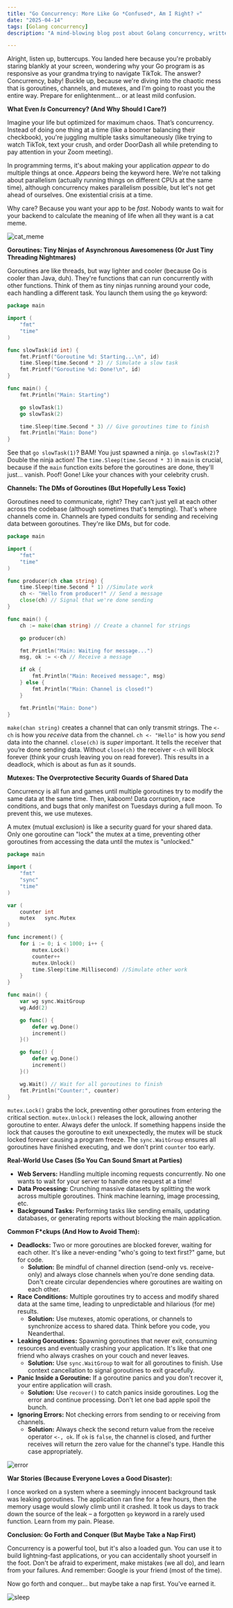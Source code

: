 ```yaml
---
title: "Go Concurrency: More Like Go *Confused*, Am I Right? 💀"
date: "2025-04-14"
tags: [Golang concurrency]
description: "A mind-blowing blog post about Golang concurrency, written for chaotic Gen Z engineers who probably procrastinated until 3 AM to learn this."

---
```


Alright, listen up, buttercups. You landed here because you're probably staring blankly at your screen, wondering why your Go program is as responsive as your grandma trying to navigate TikTok. The answer? Concurrency, baby! Buckle up, because we're diving into the chaotic mess that is goroutines, channels, and mutexes, and I'm going to roast you the entire way. Prepare for enlightenment... or at least mild confusion.

**What Even *Is* Concurrency? (And Why Should I Care?)**

Imagine your life but optimized for maximum chaos. That’s concurrency. Instead of doing one thing at a time (like a boomer balancing their checkbook), you're juggling multiple tasks simultaneously (like trying to watch TikTok, text your crush, and order DoorDash all while pretending to pay attention in your Zoom meeting).

In programming terms, it's about making your application *appear* to do multiple things at once. *Appears* being the keyword here. We’re not talking about parallelism (actually running things on different CPUs at the same time), although concurrency makes parallelism possible, but let's not get ahead of ourselves. One existential crisis at a time.

Why care? Because you want your app to be *fast*. Nobody wants to wait for your backend to calculate the meaning of life when all they want is a cat meme.

![cat_meme](https://i.kym-cdn.com/photos/images/original/001/840/410/e4b.jpg)

**Goroutines: Tiny Ninjas of Asynchronous Awesomeness (Or Just Tiny Threading Nightmares)**

Goroutines are like threads, but way lighter and cooler (because Go is cooler than Java, duh). They're functions that can run concurrently with other functions. Think of them as tiny ninjas running around your code, each handling a different task. You launch them using the `go` keyword:

```go
package main

import (
	"fmt"
	"time"
)

func slowTask(id int) {
	fmt.Printf("Goroutine %d: Starting...\n", id)
	time.Sleep(time.Second * 2) // Simulate a slow task
	fmt.Printf("Goroutine %d: Done!\n", id)
}

func main() {
	fmt.Println("Main: Starting")

	go slowTask(1)
	go slowTask(2)

	time.Sleep(time.Second * 3) // Give goroutines time to finish
	fmt.Println("Main: Done")
}
```

See that `go slowTask(1)`? BAM! You just spawned a ninja. `go slowTask(2)`? Double the ninja action! The `time.Sleep(time.Second * 3)` in `main` is crucial, because if the `main` function exits before the goroutines are done, they'll just... vanish. Poof! Gone! Like your chances with your celebrity crush.

**Channels: The DMs of Goroutines (But Hopefully Less Toxic)**

Goroutines need to communicate, right? They can’t just yell at each other across the codebase (although sometimes that's tempting). That's where channels come in. Channels are typed conduits for sending and receiving data between goroutines. They're like DMs, but for code.

```go
package main

import (
	"fmt"
	"time"
)

func producer(ch chan string) {
	time.Sleep(time.Second * 1) //Simulate work
	ch <- "Hello from producer!" // Send a message
	close(ch) // Signal that we're done sending
}

func main() {
	ch := make(chan string) // Create a channel for strings

	go producer(ch)

	fmt.Println("Main: Waiting for message...")
	msg, ok := <-ch // Receive a message

	if ok {
		fmt.Println("Main: Received message:", msg)
	} else {
		fmt.Println("Main: Channel is closed!")
	}

	fmt.Println("Main: Done")
}
```

`make(chan string)` creates a channel that can only transmit strings. The `<-ch` is how you *receive* data from the channel.  `ch <- "Hello"` is how you *send* data into the channel. `close(ch)` is *super* important. It tells the receiver that you’re done sending data.  Without `close(ch)` the receiver `<-ch` will block forever (think your crush leaving you on read forever). This results in a deadlock, which is about as fun as it sounds.

**Mutexes: The Overprotective Security Guards of Shared Data**

Concurrency is all fun and games until multiple goroutines try to modify the same data at the same time. Then, kaboom! Data corruption, race conditions, and bugs that only manifest on Tuesdays during a full moon. To prevent this, we use mutexes.

A mutex (mutual exclusion) is like a security guard for your shared data. Only one goroutine can "lock" the mutex at a time, preventing other goroutines from accessing the data until the mutex is "unlocked."

```go
package main

import (
	"fmt"
	"sync"
	"time"
)

var (
	counter int
	mutex   sync.Mutex
)

func increment() {
	for i := 0; i < 1000; i++ {
		mutex.Lock()
		counter++
		mutex.Unlock()
		time.Sleep(time.Millisecond) //Simulate other work
	}
}

func main() {
	var wg sync.WaitGroup
	wg.Add(2)

	go func() {
		defer wg.Done()
		increment()
	}()

	go func() {
		defer wg.Done()
		increment()
	}()

	wg.Wait() // Wait for all goroutines to finish
	fmt.Println("Counter:", counter)
}
```

`mutex.Lock()` grabs the lock, preventing other goroutines from entering the critical section. `mutex.Unlock()` releases the lock, allowing another goroutine to enter. Always defer the unlock. If something happens inside the lock that causes the goroutine to exit unexpectedly, the mutex will be stuck locked forever causing a program freeze. The `sync.WaitGroup` ensures all goroutines have finished executing, and we don't print `counter` too early.

**Real-World Use Cases (So You Can Sound Smart at Parties)**

*   **Web Servers:** Handling multiple incoming requests concurrently. No one wants to wait for your server to handle one request at a time!
*   **Data Processing:** Crunching massive datasets by splitting the work across multiple goroutines. Think machine learning, image processing, etc.
*   **Background Tasks:** Performing tasks like sending emails, updating databases, or generating reports without blocking the main application.

**Common F\*ckups (And How to Avoid Them):**

*   **Deadlocks:** Two or more goroutines are blocked forever, waiting for each other. It's like a never-ending "who's going to text first?" game, but for code.
    *   **Solution:** Be mindful of channel direction (send-only vs. receive-only) and always close channels when you're done sending data. Don't create circular dependencies where goroutines are waiting on each other.
*   **Race Conditions:** Multiple goroutines try to access and modify shared data at the same time, leading to unpredictable and hilarious (for me) results.
    *   **Solution:** Use mutexes, atomic operations, or channels to synchronize access to shared data. Think before you code, you Neanderthal.
*   **Leaking Goroutines:** Spawning goroutines that never exit, consuming resources and eventually crashing your application. It's like that one friend who always crashes on your couch and never leaves.
    *   **Solution:** Use `sync.WaitGroup` to wait for all goroutines to finish. Use context cancellation to signal goroutines to exit gracefully.
*   **Panic Inside a Goroutine:** If a goroutine panics and you don't recover it, your entire application will crash.
    *   **Solution:** Use `recover()` to catch panics inside goroutines. Log the error and continue processing. Don't let one bad apple spoil the bunch.
*   **Ignoring Errors:** Not checking errors from sending to or receiving from channels.
    *   **Solution:** Always check the second return value from the receive operator `<-, ok`. If `ok` is `false`, the channel is closed, and further receives will return the zero value for the channel's type. Handle this case appropriately.

![error](https://i.imgflip.com/58y51h.png)

**War Stories (Because Everyone Loves a Good Disaster):**

I once worked on a system where a seemingly innocent background task was leaking goroutines. The application ran fine for a few hours, then the memory usage would slowly climb until it crashed. It took us days to track down the source of the leak – a forgotten `go` keyword in a rarely used function.  Learn from my pain. Please.

**Conclusion: Go Forth and Conquer (But Maybe Take a Nap First)**

Concurrency is a powerful tool, but it's also a loaded gun. You can use it to build lightning-fast applications, or you can accidentally shoot yourself in the foot. Don't be afraid to experiment, make mistakes (we all do), and learn from your failures. And remember: Google is your friend (most of the time).

Now go forth and conquer... but maybe take a nap first. You've earned it.

![sleep](https://media.tenor.com/n6w5n_896xYAAAAM/sleeping-nap.gif)
